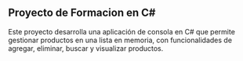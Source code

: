 ## Proyecto de Formacion en C#
Este proyecto desarrolla una aplicación de consola en C# que permite gestionar productos en una lista
en memoria, con funcionalidades de agregar, eliminar, buscar y visualizar productos.
